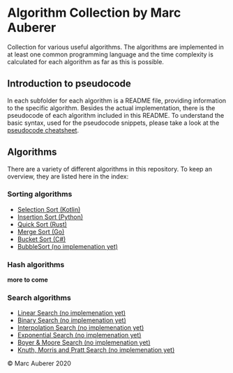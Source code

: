 # Algorithm Collection by Marc Auberer

Collection for various useful algorithms. The algorithms are implemented in at least one common programming language and the time complexity is calculated for each algorithm as far as this is possible.

## Introduction to pseudocode
In each subfolder for each algorithm is a README file, providing information to the specific algorithm. Besides the actual implementation, there is the pseudocode of each algorithm included in this README. To understand the basic syntax, used for the pseudocode snippets, please take a look at the [pseudocode cheatsheet](https://github.com/marcauberer/algorithm-collection/blob/master/PSEUDOCODE.md).

## Algorithms
There are a variety of different algorithms in this repository. To keep an overview, they are listed here in the index:

### Sorting algorithms
* [Selection Sort (Kotlin)](https://github.com/marcauberer/algorithm-collection/tree/master/SelectionSort)
* [Insertion Sort (Python)](https://github.com/marcauberer/algorithm-collection/tree/master/InsertionSort)
* [Quick Sort (Rust)](https://github.com/marcauberer/algorithm-collection/tree/master/QuickSort)
* [Merge Sort (Go)](https://github.com/marcauberer/algorithm-collection/tree/master/MergeSort)
* [Bucket Sort (C#)](https://github.com/marcauberer/algorithm-collection/tree/master/BucketSort)
* [BubbleSort (no implemenation yet)](ttps://github.com/marcauberer/algorithm-collection/tree/master/BubbleSort)

### Hash algorithms
**more to come**

### Search algorithms
* [Linear Search (no implemenation yet)](https://github.com/marcauberer/algorithm-collection/tree/master/LinearSearch)
* [Binary Search (no implemenation yet)](https://github.com/marcauberer/algorithm-collection/tree/master/BinarySearch)
* [Interpolation Search (no implemenation yet)](https://github.com/marcauberer/algorithm-collection/tree/master/InterpolationSearch)
* [Exponential Search (no implemenation yet)](https://github.com/marcauberer/algorithm-collection/tree/master/ExponentialSearch)
* [Boyer & Moore Search (no implemenation yet)](https://github.com/marcauberer/algorithm-collection/tree/master/BMSearch)
* [Knuth, Morris and Pratt Search (no implemenation yet)](https://github.com/marcauberer/algorithm-collection/tree/master/KMPSearch)

© Marc Auberer 2020